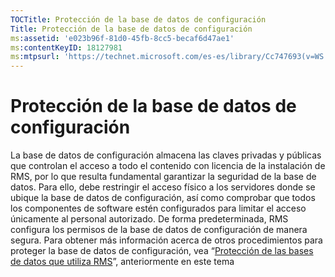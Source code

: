 ```yaml
---
TOCTitle: Protección de la base de datos de configuración
Title: Protección de la base de datos de configuración
ms:assetid: 'e023b96f-81d0-45fb-8cc5-becaf6d47ae1'
ms:contentKeyID: 18127981
ms:mtpsurl: 'https://technet.microsoft.com/es-es/library/Cc747693(v=WS.10)'
---
```


Protección de la base de datos de configuración
===============================================

La base de datos de configuración almacena las claves privadas y públicas que controlan el acceso a todo el contenido con licencia de la instalación de RMS, por lo que resulta fundamental garantizar la seguridad de la base de datos. Para ello, debe restringir el acceso físico a los servidores donde se ubique la base de datos de configuración, así como comprobar que todos los componentes de software estén configurados para limitar el acceso únicamente al personal autorizado. De forma predeterminada, RMS configura los permisos de la base de datos de configuración de manera segura. Para obtener más información acerca de otros procedimientos para proteger la base de datos de configuración, vea “[Protección de las bases de datos que utiliza RMS](https://technet.microsoft.com/65802f9a-81bc-4398-968a-00c9b1dca2fa)”, anteriormente en este tema
